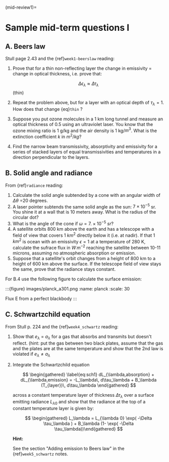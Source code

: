 
(mid-review1)=
# Sample mid-term questions I

## A. Beers law

Stull page 2.43 and the {ref}`week1-beerslaw` reading:

1. Prove that for a thin non-reflecting layer the change in emissivity
   = change in optical thickness, i.e. prove that:

   $$
   \Delta \epsilon_\lambda \approx  \Delta \tau_\lambda
   $$ (thin)

2. Repeat the problem above, but for a layer with an optical depth of $\tau_\lambda=1$.
   How does that change {eq}`thin` ?

3. Suppose you put ozone molecules in a 1 km long tunnel and measure an optical thickness of
   0.5 using an ultraviolet laser. You know that the ozone mixing ratio is 1 g/kg and the air
   density is 1 kg/$m^3$. What is the extinction coefficient $k$ in $m^2/kg$?

4. Find the narrow beam transmissivity, absorptivity and emissivity for a series of
   stacked layers of equal transmissivities and temperatures in a direction perpendicular to the layers.


## B. Solid angle and radiance

From {ref}`radiance` reading:

1. Calculate the solid angle subtended by a cone with an angular width of
   $\Delta \theta$ =20 degrees.
2. A laser pointer subtends the same solid angle as the sun: $7 \times 10^{-5}$ sr. You shine it at a wall that is 10 meters away. What is the radius of the circular dot?
3. What is the angle of the cone if $\omega = 7. \times 10^{-5}\ sr$?
4. A satellite orbits 800 km above the earth and has a telescope with a field of view
   that covers 1 $km^2$ directly below it (i.e. at nadir). If that 1 $km^2$ is ocean with
   an emissivity $\epsilon =1$ at a temperature
   of 280 K, calculate the sufrace flux in $W\,m^{-2}$ reaching the satellite between 10-11 microns,
   assuming no atmospheric absorption or emission.
6. Suppose that a satellite's orbit changes from a height of 800 km to a height of 600 km
   above the surface. If the telescope field of view stays the same, prove that
   the radiance stays constant.

For B.4 use the following figure to calculate the surface emission:

:::{figure} images/planck_a301.png
:name: planck
:scale: 30

Flux E from a perfect blackbody
:::



## C. Schwartzchild equation

From Stull p. 224 and the {ref}`week4_schwartz` reading:

1. Show that $e_\lambda$ = $a_\lambda$ for a gas that absorbs and transmits but doesn't reflect.
   (hint: put the gas between two black plates, assume that the gas and the plates are at the
   same temperature and show that the 2nd law is violated if $e_\lambda \neq a_\lambda$

2. Integrate the Schwartzchild equation

   $$
   \begin{gathered}
       \label{eq:sch1}
        dL_{\lambda,absorption} + dL_{\lambda,emission}  = -L_\lambda\, d\tau_\lambda + B_\lambda (T_{layer})\, d\tau_\lambda
     \end{gathered}
   $$

   across a constant temperature layer of thickness $\Delta \tau_\lambda$ over a surface
   emitting radiance $L_{\lambda 0}$
   and show that the radiance at the top of a constant temperature layer is given by:

   $$
   \begin{gathered}
   L_\lambda = L_{\lambda 0} \exp( -\Delta \tau_\lambda  ) + B_\lambda (1- \exp( -\Delta \tau_\lambda))\end{gathered}
   $$

   **Hint:**

   See the section "Adding emission to Beers law" in the {ref}`week5_schwartz` notes.


```{code-cell} ipython3

```
